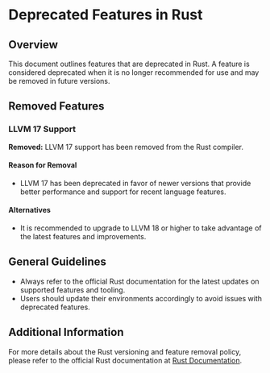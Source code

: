 # Deprecated Features in Rust

## Overview
This document outlines features that are deprecated in Rust. A feature is considered deprecated when it is no longer recommended for use and may be removed in future versions.

## Removed Features
### LLVM 17 Support
**Removed:** LLVM 17 support has been removed from the Rust compiler. 

#### Reason for Removal
- LLVM 17 has been deprecated in favor of newer versions that provide better performance and support for recent language features.

#### Alternatives
- It is recommended to upgrade to LLVM 18 or higher to take advantage of the latest features and improvements.

## General Guidelines
- Always refer to the official Rust documentation for the latest updates on supported features and tooling.
- Users should update their environments accordingly to avoid issues with deprecated features.

## Additional Information
For more details about the Rust versioning and feature removal policy, please refer to the official Rust documentation at [Rust Documentation](https://doc.rust-lang.org/book/).
